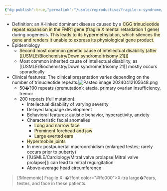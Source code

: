 ```yaml
---
{"dg-publish":true,"permalink":"/usmle/reproductive/fragile-x-syndrome/","tags":["t1"]}
---
```


- Definition: an X-linked dominant disease caused by a <span style="background:rgba(240, 200, 0, 0.2)">CGG trinucleotide repeat expansion in the FMR1 gene (fragile X mental retardation 1 gene)</span> during oogenesis. <span style="background:rgba(240, 200, 0, 0.2)">This leads to its hypermethylation, which silences the gene and renders it unable to express its physiological gene product.</span> 
- Epidemiology
	- <span style="background:rgba(240, 200, 0, 0.2)">Second most common genetic cause of intellectual disability (after [[USMLE/Biochemistry/Down syndrome\|trisomy 21]])</span>
	- Most common inherited cause of intellectual disability, as [[USMLE/Biochemistry/Down syndrome\|trisomy 21]] mostly occurs sporadically
- Clinical features: The clinical presentation varies depending on the number of trinucleotide repeats.![Pasted image 20240412105648.png](/img/user/appendix/Pasted%20image%2020240412105648.png)
	- 50�?00 repeats (premutation): ataxia, primary ovarian insufficiency, tremor
	- 200 repeats (full mutation):
		- Intellectual disability of varying severity
		- Delayed language development
		- Behavioral features: autistic behavior, hyperactivity, anxiety
		- Characteristic facial anomalies 
			- <span style="background:rgba(240, 200, 0, 0.2)">Long and narrow face</span>
			- <span style="background:rgba(240, 200, 0, 0.2)">Prominent forehead and jaw</span>
			- <span style="background:rgba(240, 200, 0, 0.2)">Large everted ears</span>
		- <span style="background:rgba(240, 200, 0, 0.2)">Hypermobile joints</span>
		- In men: postpubertal macroorchidism (enlarged testes; rarely occurs prior to puberty)
		- [[USMLE/Cardiology/Mitral valve prolapse\|Mitral valve prolapse]]: can lead to mitral regurgitation
		- Above-average head circumference

>[!Mnemonic] 
>Fragile X: �?font color="#ffc000">X-tra large</font>�?ears, testes, and face in these patients.

